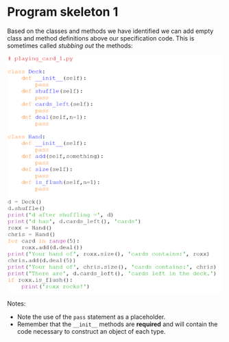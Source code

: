 # Program skeleton 1

Based on the classes and methods we have identified we can add empty
class and method definitions above our specification code. This is
sometimes called _stubbing out_ the methods:

![](11_Skeleton_1.png)

Notes:

-   Note the use of the `pass` statement as a placeholder.
-   Remember that the `__init__` methods are **required** and will
    contain the code necessary to construct an object of each type.

